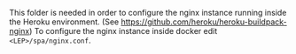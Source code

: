 This folder is needed in order to configure the nginx instance running inside the Heroku environment.
(See https://github.com/heroku/heroku-buildpack-nginx)
To configure the nginx instance inside docker edit `<LEP>/spa/nginx.conf`.
